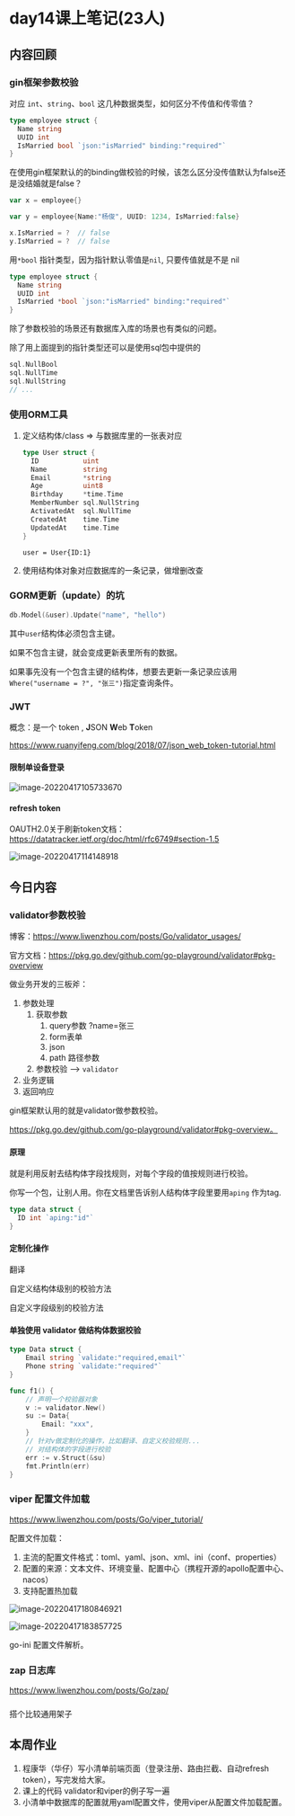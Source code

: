 # day14课上笔记(23人)



## 内容回顾

### gin框架参数校验

对应 `int`、`string`、`bool` 这几种数据类型，如何区分不传值和传零值？

```go
type employee struct {
  Name string
  UUID int
  IsMarried bool `json:"isMarried" binding:"required"`
}
```

在使用gin框架默认的的binding做校验的时候，该怎么区分没传值默认为false还是没结婚就是false？

```go
var x = employee{}

var y = employee{Name:"杨俊", UUID: 1234, IsMarried:false}

x.IsMarried = ?  // false
y.IsMarried = ?  // false
```

用`*bool` 指针类型，因为指针默认零值是`nil`, 只要传值就是不是 nil

```go
type employee struct {
  Name string
  UUID int
  IsMarried *bool `json:"isMarried" binding:"required"`
}
```

除了参数校验的场景还有数据库入库的场景也有类似的问题。

除了用上面提到的指针类型还可以是使用sql包中提供的

```go
sql.NullBool
sql.NullTime
sql.NullString
// ...
```



### 使用ORM工具

1. 定义结构体/class => 与数据库里的一张表对应

   ```go
   type User struct {
     ID           uint
     Name         string
     Email        *string
     Age          uint8
     Birthday     *time.Time
     MemberNumber sql.NullString
     ActivatedAt  sql.NullTime
     CreatedAt    time.Time
     UpdatedAt    time.Time
   }
   ```

   `user = User{ID:1}`

2. 使用结构体对象对应数据库的一条记录，做增删改查

   

### GORM更新（update）的坑

```go
db.Model(&user).Update("name", "hello")
```

其中`user`结构体必须包含主键。

如果不包含主键，就会变成更新表里所有的数据。

如果事先没有一个包含主键的结构体，想要去更新一条记录应该用`Where("username = ?", "张三")`指定查询条件。

### JWT

概念：是一个 token ,  **J**SON **W**eb **T**oken

https://www.ruanyifeng.com/blog/2018/07/json_web_token-tutorial.html





#### 限制单设备登录

![image-20220417105733670](day14课上笔记.assets/image-20220417105733670.png)



#### refresh token

OAUTH2.0关于刷新token文档： https://datatracker.ietf.org/doc/html/rfc6749#section-1.5

![image-20220417114148918](day14课上笔记.assets/image-20220417114148918.png)



## 今日内容

### validator参数校验

博客：https://www.liwenzhou.com/posts/Go/validator_usages/

官方文档：https://pkg.go.dev/github.com/go-playground/validator#pkg-overview

做业务开发的三板斧：

1. 参数处理
   1. 获取参数
      1. query参数 ?name=张三
      2. form表单
      3. json
      4. path 路径参数
   2. 参数校验  --> `validator`
2. 业务逻辑
3. 返回响应

gin框架默认用的就是validator做参数校验。



https://pkg.go.dev/github.com/go-playground/validator#pkg-overview。



#### 原理

就是利用反射去结构体字段找规则，对每个字段的值按规则进行校验。

你写一个包，让别人用。你在文档里告诉别人结构体字段里要用`aping` 作为tag.

```go
type data struct {
  ID int `aping:"id"`
}
```

#### 定制化操作

翻译

自定义结构体级别的校验方法

自定义字段级别的校验方法

#### 单独使用 validator 做结构体数据校验

```go
type Data struct {
	Email string `validate:"required,email"`
	Phone string `validate:"required"`
}

func f1() {
	// 声明一个校验器对象
	v := validator.New()
	su := Data{
		Email: "xxx",
	}
	// 针对v做定制化的操作，比如翻译、自定义校验规则...
	// 对结构体的字段进行校验
	err := v.Struct(&su)
	fmt.Println(err)
}
```

### viper 配置文件加载

https://www.liwenzhou.com/posts/Go/viper_tutorial/

配置文件加载：

1. 主流的配置文件格式：toml、yaml、json、xml、ini（conf、properties）
2. 配置的来源：文本文件、环境变量、配置中心（携程开源的apollo配置中心、nacos）
3. 支持配置热加载



![image-20220417180846921](day14课上笔记.assets/image-20220417180846921.png)



![image-20220417183857725](day14课上笔记.assets/image-20220417183857725.png)



go-ini 配置文件解析。





### zap 日志库

https://www.liwenzhou.com/posts/Go/zap/





### 

搭个比较通用架子



## 本周作业

1. 程康华（华仔）写小清单前端页面（登录注册、路由拦截、自动refresh token），写完发给大家。
2. 课上的代码 validator和viper的例子写一遍
3. 小清单中数据库的配置就用yaml配置文件，使用viper从配置文件加载配置。


